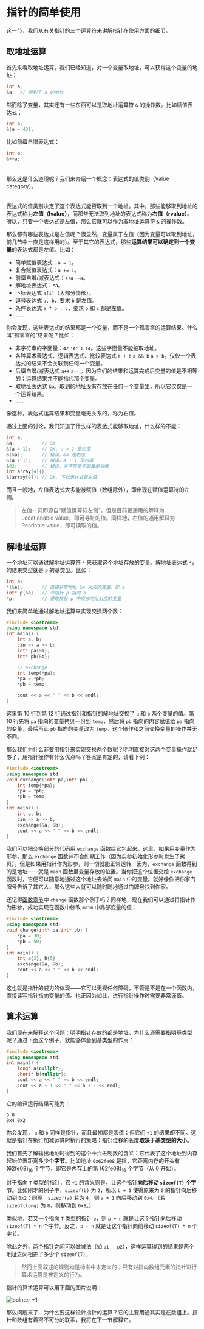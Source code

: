 # 指针的简单使用

这一节，我们从有关指针的三个运算符来讲解指针在使用方面的细节。

## 取地址运算

首先来看取地址运算。我们已经知道，对一个变量取地址，可以获得这个变量的地址：
```cpp
int a;
&a;  // 得到了 a 的地址
```
然而除了变量，其实还有一些东西可以是取地址运算符 `&` 的操作数。比如赋值表达式：
```cpp
int a;
&(a = 42);
```
比如前缀自增表达式：
```cpp
int a;
&++a;
```

<h6 id="idx_值类别"></h6>

那么这是什么道理呢？我们来介绍一个概念：表达式的值类别（Value category）。

<h6 id="idx_左值"></h6>
<h6 id="idx_右值"></h6>

表达式的值类别决定了这个表达式能否取到一个地址。其中，那些能够取到地址的表达式称为**左值（lvalue）**，而那些无法取到地址的表达式称为**右值（rvalue）**。所以，只要一个表达式是左值，那么它就可以作为取地址运算符 `&` 的操作数。

那么都有哪些表达式是左值呢？很显然，变量属于左值（因为变量可以取到地址，前几节中一直是这样用的）。至于其它的表达式，那些**运算结果可以确定到一个变量**的表达式都是左值。比如：
- 简单赋值表达式：`a = 1`。
- 复合赋值表达式：`a += 1`。
- 前缀自增/减表达式：`++a` `--a`。
- 解地址表达式：`*a`。
- 下标表达式 `a[i]`（大部分情形）。
- 逗号表达式 `a, b`，要求 `b` 是左值。
- 条件表达式 `a ? b : c`，要求 `b` 和 `c` 都是左值。
- ……

你会发现，这些表达式的结果都是一个变量，而不是一个孤零零的运算结果。什么叫“孤零零的”结果呢？比如：
- 非字符串的字面量：`42` `'A'` `3.14`。这些字面量不能被取地址。
- 各种算术表达式、逻辑表达式、比较表达式 `a + b` `a && b` `a > b`。仅仅一个表达式的结果不会关联到任何一个变量。
- 后缀自增/减表达式 `a++` `a--` 。因为它们的结果和运算完成后变量的值是不相等的；运算结果并不能指代那个变量。
- 取地址表达式 `&a`。取到的地址没有存放在任何一个变量里，所以它仅仅是一个运算结果。
- ……

像这种，表达式运算结果和变量毫无关系的，称为右值。

通过上面的讨论，我们知道了什么样的表达式能够取地址，什么样的不能：
```cpp
int a;
&a;          // OK
&(a = 1);    // OK, a = 1 是左值
&(&a);       // 错误，&a 是右值
&(a + 1);    // 错误，a + 1 是右值
&42;         // 错误，非字符串字面量是右值
int array[4]{};
&(array[0]); // OK, 下标表达式是左值
```

而且一般地，左值表达式大多能被赋值（数组除外），即出现在赋值运算符的左侧。

> 左值一词即源自“赋值运算符左侧”。但是目前更通用的解释为 Locationable value，即可寻址的值。同样地，右值的通用解释为 Readable value，即可读取的值。

## 解地址运算

一个地址可以通过解地址运算符 `*` 来获取这个地址存放的变量。解地址表达式 `*p` 的结果类型就是 `p` 的基类型。比如：
```cpp
int a;
*(&a);       // 直接获取地址 &a 对应的变量，即 a
int* p{&a};  // 令指针 p 指向 a
*p;          // 获取指针 p 中存放地址对应的变量
```

我们来简单地通过解地址运算来实现交换两个数：
```CPP
#include <iostream>
using namespace std;
int main() {
    int a, b;
    cin >> a >> b;
    int* pa{&a};
    int* pb{&b};

    // exchange
    int temp{*pa};
    *pa = *pb;
    *pb = temp;

    cout << a << " " << b << endl;
}
```
这里第 10 行到第 12 行通过指针和指针的解地址交换了 `a` 和 `b` 两个变量的值。第 10 行先将 `pa` 指向的变量拷贝一份到 `temp`，然后将 `pb` 指向的内容赋值给 `pa` 指向的变量，最后再让 `pb` 指向的变量改为 `temp`。这个操作和之前交换变量的操作并无不同。

那么我们为什么非要用指针来实现交换两个数呢？明明直接对这两个变量操作就足够了，用指针操作有什么优点吗？答案是肯定的，请看下例：
```CPP
#include <iostream>
using namespace std;
void exchange(int* pa,int* pb) {
    int temp{*pa};
    *pa = *pb;
    *pb = temp;
}
int main() {
    int a, b;
    cin >> a >> b;
    exchange(&a, &b);
    cout << a << " " << b << endl;
}
```
我们可以把交换部分的代码用 `exchange` 函数给它包起来。这里，如果用变量作为形参，那么 `exchange` 函数并不会如期工作（因为实参初始化形参时发生了拷贝）。但是如果用指针作为形参，则一切就能正常运转：因为，`exchange` 函数得到的是地址——就是 `main` 函数里变量存放的位置。当你把这个位置交给 `exchange` 函数时，它便可以随意地通过这个地址去访问 `main` 中的变量。就好像你把你家门牌号告诉了其它人，那么这些人就可以随时随地通过门牌号找到你家。

还记得[函数章节](/ch03/function_execution.md#参数传递)中 `change` 函数那个例子吗？同样地，现在我们可以通过将指针作为形参，成功实现在函数中修改 `main` 中局部变量的值：

```CPP
#include <iostream>
using namespace std;
void change(int* pa,int* pb) {
    *pa = 30;
    *pb = 50;
}
int main() {
    int a{3}, b{5}
    exchange(&a, &b);
    cout << a << " " << b << endl;
}
```

这也就是指针的威力的体现——它可以无视任何障碍，不管是不是在一个函数内，直接读写指针指向变量的值。也正因为如此，进行指针操作时需要非常谨慎。

## 算术运算

我们现在来解释这个问题：明明指针存放的都是地址，为什么还需要指明基类型呢？通过下面这个例子，就能够体会到基类型的作用：
```CPP
#include <iostream>
using namespace std;
int main() {
    long* a{nullptr};
    short* b{nullptr};
    cout << a << " " << b << endl;
    cout << a + 1 << " " << b + 1 << endl;
}
```
它的编译运行结果可能为：
```io
0 0
0x4 0x2
```
你会发现， `a` 和 `b` 同样是指针，而且最初都是零值；但它们 `+1` 的结果却不同。这就是指针在执行加减运算时执行的策略：指针位移的长度**取决于基类型的大小**。

我们首先了解输出地址时得到的这个十六进制数的含义：它代表了这个地址到内存起始位置距离多少个**字节**。比如地址 `0x62fe08` 是指，它距离内存的开头有 $\mathrm{(62fe08)_{16}}$ 个字节，即它是内存上的第 $\mathrm{(62fe08)_{16}}$ 个字节（从 $0$ 开始）。

对于指向 `T` 类型的指针，它 `+1` 的含义则是，让这个指针**向后移动 `sizeof(T)` 个字节**。比如刚才的例子中，`sizeof(b)` 为 `2`，所以 `b + 1` 使得原来为 `0` 的指针向后移动到 `0x2`；同理，`sizeof(a)` 若为 `4`，则 `a + 1` 向后移动到 `0x4`。（若 `sizeof(long)` 为 `8`，则移动到 `0x8`。）

类似地，若又一个指向 `T` 类型的指针 `p`，则 `p + n` 就是让这个指针向后移动 `sizeof(T) * n` 个字节。反之，`p - n` 就是让这个指针向前移动 `sizeof(T) * n` 个字节。

除此之外，两个指针之间可以做减法（如 `p1 - p2`），这样运算得到的结果是两个地址之间相差了多少个 `sizeof(T)`。

> 然而上面叙述的规则均是标准中未定义的；只有对指向数组元素的指针进行算术运算是被定义的行为。

指针的算术运算可以用下面的图片说明：

![pointer +1](https://s1.ax1x.com/2020/08/14/dCSian.png)

那么问题来了：为什么要这样设计指针的运算？它的主要用途其实是在数组上。指针和数组有着密不可分的联系，我将在下一节解释它。